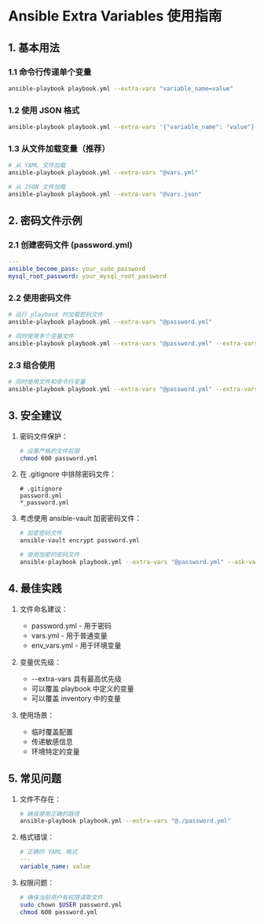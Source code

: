 # Ansible Extra Variables 使用指南

## 1. 基本用法

### 1.1 命令行传递单个变量
```bash
ansible-playbook playbook.yml --extra-vars "variable_name=value"
```

### 1.2 使用 JSON 格式
```bash
ansible-playbook playbook.yml --extra-vars '{"variable_name": "value"}'
```

### 1.3 从文件加载变量（推荐）
```bash
# 从 YAML 文件加载
ansible-playbook playbook.yml --extra-vars "@vars.yml"

# 从 JSON 文件加载
ansible-playbook playbook.yml --extra-vars "@vars.json"
```

## 2. 密码文件示例

### 2.1 创建密码文件 (password.yml)
```yaml
---
ansible_become_pass: your_sudo_password
mysql_root_password: your_mysql_root_password
```

### 2.2 使用密码文件
```bash
# 运行 playbook 时加载密码文件
ansible-playbook playbook.yml --extra-vars "@password.yml"

# 同时使用多个变量文件
ansible-playbook playbook.yml --extra-vars "@password.yml" --extra-vars "@other_vars.yml"
```

### 2.3 组合使用
```bash
# 同时使用文件和命令行变量
ansible-playbook playbook.yml --extra-vars "@password.yml" --extra-vars "variable=value"
```

## 3. 安全建议

1. 密码文件保护：
   ```bash
   # 设置严格的文件权限
   chmod 600 password.yml
   ```

2. 在 .gitignore 中排除密码文件：
   ```
   # .gitignore
   password.yml
   *_password.yml
   ```

3. 考虑使用 ansible-vault 加密密码文件：
   ```bash
   # 加密密码文件
   ansible-vault encrypt password.yml
   
   # 使用加密的密码文件
   ansible-playbook playbook.yml --extra-vars "@password.yml" --ask-vault-pass
   ```

## 4. 最佳实践

1. 文件命名建议：
   - password.yml - 用于密码
   - vars.yml - 用于普通变量
   - env_vars.yml - 用于环境变量

2. 变量优先级：
   - --extra-vars 具有最高优先级
   - 可以覆盖 playbook 中定义的变量
   - 可以覆盖 inventory 中的变量

3. 使用场景：
   - 临时覆盖配置
   - 传递敏感信息
   - 环境特定的变量

## 5. 常见问题

1. 文件不存在：
   ```bash
   # 确保使用正确的路径
   ansible-playbook playbook.yml --extra-vars "@./password.yml"
   ```

2. 格式错误：
   ```yaml
   # 正确的 YAML 格式
   ---
   variable_name: value
   ```

3. 权限问题：
   ```bash
   # 确保当前用户有权限读取文件
   sudo chown $USER password.yml
   chmod 600 password.yml
   ``` 